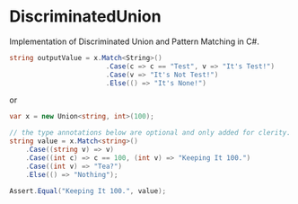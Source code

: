 # DiscriminatedUnion
Implementation of Discriminated Union and Pattern Matching in C#.

```csharp
string outputValue = x.Match<String>()
						.Case(c => c == "Test", v => "It's Test!")
						.Case(v => "It's Not Test!")
						.Else(() => "It's None!")
```
or 
```csharp
var x = new Union<string, int>(100);

// the type annotations below are optional and only added for clerity.
string value = x.Match<string>()
	.Case((string v) => v)
	.Case((int c) => c == 100, (int v) => "Keeping It 100.")
	.Case((int v) => "Tea?")
	.Else(() => "Nothing");

Assert.Equal("Keeping It 100.", value);
```
